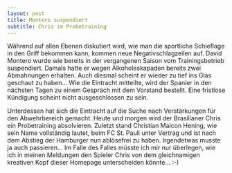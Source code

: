 ```yaml
---
layout: post
title: Montero suspendiert
subtitle: Chris im Probetraining
---
```


Während auf allen Ebenen diskutiert wird, wie man die sportliche Schieflage in den Griff bekommen kann, kommen neue Negativschlagzeilen auf. David Montero wurde wie bereits in der vergangenen Saison vom Trainingsbetrieb suspendiert. Damals hatte er wegen Alkoholeskapaden bereits zwei Abmahnungen erhalten. Auch diesmal scheint er wieder zu tief ins Glas geschaut zu haben... Wie die Eintracht mitteilte, wird der Spanier in den nächsten Tagen zu einem Gespräch mit dem Vorstand bestellt. Eine fristlose Kündigung scheint nicht ausgeschlossen zu sein.

Unterdessen hat sich die Eintracht auf die Suche nach Verstärkungen für den Abwehrbereich gemacht. Heute und morgen wird der Brasilianer Chris ein Probetraining absolvieren. Zuletzt stand Christian Maicon Hening, wie sein Name vollständig lautet, beim FC St. Pauli unter Vertrag und ist nach dem Abstieg der Hamburger nun ablösefrei zu haben. Irgendetwas musste ja auch passieren... Im Falle des Falles müsste ich mir nur überlegen, wie ich in meinen Meldungen den Spieler Chris von dem gleichnamigen kreativen Kopf dieser Homepage unterscheiden könnte... :-)
